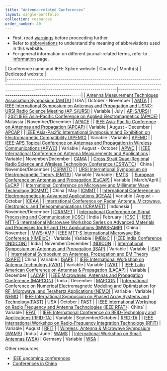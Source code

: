 ```yaml
---
title: "Antenna-related Conferences"
layout: single-portfolio
collection: resources
order_number: 40
---
```


- First, read [warnings](/research/warnings) before proceeding further.
- Refer to [abbreviations](/research/abbreviations) to understand the meaning of abbreviations used in this website.
- For general information on different journal-related terms, refer to [information](/research/information) page.

| Conference name and IEEE Xplore website																																		| Country	| Month(s)    			| Dedicated website											|	
|-------------------------------------------------------------------------------------------------------------------------------------------------------------------------------|-----------------------------------|-----------------------------------------------------------|
| [Antenna Measurement Techniques Association Symposium (AMTA)](https://ieeexplore.ieee.org/xpl/conhome/1817124/all-proceedings)												| USA		| October - November	| [AMTA](https://www.amta.org/)													|
| [IEEE International Symposium on Antennas and Propagation and USNC-URSI Radio Science Meeting (AP-S/URSI)](https://ieeexplore.ieee.org/xpl/conhome/1000033/all-proceedings)	| Variable	| July					| [AP-S/URSI](https://2025.apsursi.org/)												|	
| [2021 IEEE Asia-Pacific Conference on Applied Electromagnetics (APACE)](https://ieeexplore.ieee.org/xpl/conhome/1001708/all-proceedings)										| Malaysia	| November/December		| [APACE](https://apace2024.apmttemc.org/)					|
| [IEEE Asia-Pacific Conference on Antennas and Propagation (APCAP)](https://ieeexplore.ieee.org/xpl/conhome/1801905/all-proceedings)											| Variable	| August - December		| [APCAP](http://www.em-conf.com/em-conf/index.html)	| 
| [IEEE Asia-Pacific International Symposium and Exhibition on Electromagnetic Compatibility (APEMC)](https://ieeexplore.ieee.org/xpl/conhome/1800046/all-proceedings)			| Variable	| Variable				| [APEMC](https://www.apemc2025.org/site/page.aspx?pid=901&sid=1565&lang=en)				|
| [IEEE-APS Topical Conference on Antennas and Propagation in Wireless Communications (APWC)](https://ieeexplore.ieee.org/xpl/conhome/1000032/all-proceedings)					| Variable	| August - October		| [APWC](https://www.iceaa-offshore.org/)												|
| [IEEE International Conference on Antenna Measurements and Applications](https://ieeexplore.ieee.org/xpl/conhome/1805125/all-proceedings)										| Variable	| November/December		| [CAMA](https://2024ieeecama.org/)													|
| [Cross Strait Quad-Regional Radio Science and Wireless Technology Conference (CSRWTC)](https://ieeexplore.ieee.org/xpl/conhome/1800508/all-proceedings)						| China		| November/December		| [CSRWTC](https://www.myconf.com.cn)						|
| [URSI International Symposium on Electromagnetic Theory (EMTS)](https://ieeexplore.ieee.org/xpl/conhome/1800169/all-proceedings)												| Variable	| Variable				| [EMTS](https://www.emts2025.it/)							|
| [European Conference on Antennas and Propagation (EuCAP)](https://ieeexplore.ieee.org/xpl/conhome/1002123/all-proceedings)													| Variable	| March/April			| [EuCAP](https://www.eucap2025.org/)						|
| [International Conference on Microwave and Millimeter Wave Technology (ICMMT)](https://ieeexplore.ieee.org/xpl/conhome/1000449/all-proceedings)								| China		| May					| [ICMMT]()						|
| [International Conference on Electromagnetics in Advanced Applications (ICEAA)](https://ieeexplore.ieee.org/xpl/conhome/1001761/all-proceedings)								| Variable	| August - October		| [ICEAA](https://www.iceaa-offshore.org/)													|
| [International Conference on Radar, Antenna, Microwave, Electronics, and Telecommunications (ICRAMET)](https://ieeexplore.ieee.org/xpl/conhome/1810205/all-proceedings)		| Indonesia	| November/December		| [ICRAMET](https://conference.brin.go.id/icramet2024/)		|
| [International Conference on Signal Processing and Communication (ICSC)](https://ieeexplore.ieee.org/xpl/conhome/1803337/all-proceedings)										| India		| February				| [ICSC](https://www.jiit.ac.in/jiit/icsc/)													|
| [IEEE MTT-S International Microwave Workshop Series on Advanced Materials and Processes for RF and THz Applications (IMWS-AMP)](https://ieeexplore.ieee.org/xpl/conhome/1809505/all-proceedings)																| China	| November				| [IMWS-AMP](http://www.em-conf.com/imws-amp2024/)
| [IEEE MTT-S International Microwave Bio Conference ((IMBioC)](https://ieeexplore.ieee.org/xpl/conhome/1820544/all-proceedings)												| Variable	| Variable				| [IMBioC](https://www.imbioc2025.org/)											|
| [IEEE India Conference (INDICON)](https://ieeexplore.ieee.org/xpl/conhome/1002060/all-proceedings)																			| India		| November/December		| [INDICON](http://ieeeindicon.org/)												|
| [International Symposium on Antennas and Propagation (ISAP)](https://ieeexplore.ieee.org/xpl/conhome/1802318/all-proceedings)													| Variable	| Variable				| [ISAP](http://isap2024.org/)													|
| [International Symposium on Antennas, Propagation and EM Theory (ISAPE)](https://ieeexplore.ieee.org/xpl/conhome/1000034/all-proceedings)										| China		| Variable				| [ISAPE](https://www.rpsoc.cn/)												|
| [IEEE International Workshop on Antenna Technology (iWAT)](https://ieeexplore.ieee.org/xpl/conhome/1001877/all-proceedings)													| Variable	| Variable				| [iWAT](https://attend.ieee.org/iwat-2025/)												|
| [IEEE Latin American Conference on Antennas & Propagation (LACAP)](https://lacap2024.org/)																					| Variable	| December				| [LACAP](https://lacap2024.org/)												|
| [IEEE Microwaves, Antennas and Propagation Conference (MAPCON)](https://ieeexplore.ieee.org/xpl/conhome/10463756/proceeding)													| India		| December				| [MAPCON](https://ieeemapcon.org/)												|
| [International Conference on Numerical Electromagnetic Modeling and Optimization for RF, Microwave, and Terahertz Applications (NEMO)](https://ieeexplore.ieee.org/xpl/conhome/1804844/all-proceedings)																| Variable	| Variable				| [NEMO](http://www.em-conf.com/nemo2025)											|
| [IEEE International Symposium on Phased Array Systems and Technology(PAST)](https://ieeexplore.ieee.org/xpl/conhome/1000557/all-proceedings)									| USA		| October				| [PAST](https://www.ieee-array.org/)											|
| [IEEE International Workshop on Radio Frequency and Antenna Technologies (IEEE RFAT)](https://ieeexplore.ieee.org/xpl/conhome/1853049/all-proceedings)						| China`	| Variable				| [RFAT](https://rfat.szu.edu.cn/rfat2025)											|
| [IEEE International Conference on RFID-Technology and Applications (RFID-TA)](https://ieeexplore.ieee.org/xpl/conhome/1800083/all-proceedings)								| Variable	| September/October		| [RFID-TA](https://2023.ieee-rfid-ta.org/)												|
| [IEEE International Workshop on Radio-Frequency Integration Technology (RFIT)](https://ieeexplore.ieee.org/xpl/conhome/1001540/all-proceedings)								| Variable	| August				| [RFIT](http://www.em-conf.com/rfit2024/)											|
| [Wireless, Antenna & Microwave Symposium (WAMS)](https://ieeexplore.ieee.org/xpl/conhome/1847286/all-proceedings)																| India		| June					| [WAMS](https://wams-society.com/)												|
| [International Workshop on Smart Antennas (WSA)](https://ieeexplore.ieee.org/xpl/conhome/1001659/all-proceedings)																| Germany	| Variable				| [WSA](https://www.wsa2025.fau.de/)											|


Other resources:
* [IEEE upcoming conferences](https://ieeeaps.org/conferences/upcoming-conferences)
* [Conferences in China](http://www.em-conf.com/em-conf/index.html)






